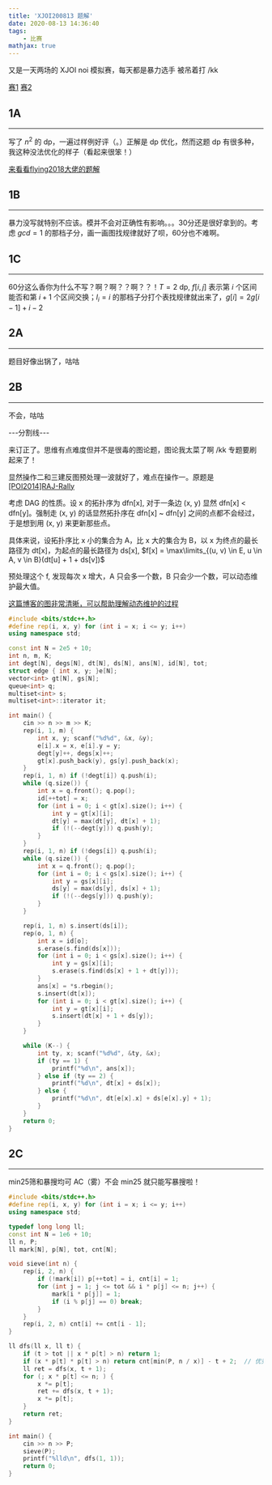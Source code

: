 ```yaml
---
title: 'XJOI200813 题解'
date: 2020-08-13 14:36:40
tags: 
    - 比赛
mathjax: true
---
```


又是一天两场的 XJOI noi 模拟赛，每天都是暴力选手 被吊着打 /kk

[赛1](http://115.236.49.52:83/contest/1583)    [赛2](http://115.236.49.52:83/contest/1585)

## 1A
-----

写了 $n^2$ 的 dp，一遍过样例好评（。）正解是 dp 优化，然而这题 dp 有很多种，我这种没法优化的样子（看起来很笨！）

[来看看flying2018大佬的题解](https://www.cnblogs.com/Flying2018/p/13498384.html)

## 1B
-----

暴力没写就特别不应该。模并不会对正确性有影响。。。30分还是很好拿到的。考虑 $gcd = 1$ 的那档子分，画一画图找规律就好了呗，60分也不难啊。

## 1C
-----

60分这么香你为什么不写？啊？啊？？啊？？！$T = 2$ dp, $f[i, j]$ 表示第 $i$ 个区间能否和第 $i + 1$ 个区间交换；$l_i = i$ 的那档子分打个表找规律就出来了，$g[i] = 2g[i - 1] + i - 2$

## 2A
-----

题目好像出锅了，咕咕

## 2B
-----

不会，咕咕

---分割线---

来订正了。思维有点难度但并不是很毒的图论题，图论我太菜了啊 /kk 专题要刷起来了！

显然操作二和三建反图预处理一波就好了，难点在操作一。原题是 [[POI2014]RAJ-Rally](https://www.luogu.com.cn/problem/P3573)

考虑 DAG 的性质。设 x 的拓扑序为 dfn[x], 对于一条边 (x, y) 显然 dfn[x] < dfn[y]。强制走 (x, y) 的话显然拓扑序在 dfn[x] ~ dfn[y] 之间的点都不会经过，于是想到用 (x, y) 来更新那些点。

具体来说，设拓扑序比 x 小的集合为 A，比 x 大的集合为 B，以 x 为终点的最长路径为 dt[x]，为起点的最长路径为 ds[x], $f[x] = \max\limits_{(u, v) \in E, u \in A, v \in B}(dt[u] + 1 + ds[v])$

预处理这个 f, 发现每次 x 增大，A 只会多一个数，B 只会少一个数，可以动态维护最大值。

[这篇博客的图非常清晰，可以帮助理解动态维护的过程](https://www.luogu.com.cn/blog/ButterflyDew/solution-p3573)

``` c++
#include <bits/stdc++.h>
#define rep(i, x, y) for (int i = x; i <= y; i++)
using namespace std;

const int N = 2e5 + 10;
int n, m, K;
int degt[N], degs[N], dt[N], ds[N], ans[N], id[N], tot;
struct edge { int x, y; }e[N];
vector<int> gt[N], gs[N];
queue<int> q;
multiset<int> s;
multiset<int>::iterator it;

int main() {
    cin >> n >> m >> K;
    rep(i, 1, m) {
        int x, y; scanf("%d%d", &x, &y);
        e[i].x = x, e[i].y = y;
        degt[y]++, degs[x]++;
        gt[x].push_back(y), gs[y].push_back(x);
    }
    rep(i, 1, n) if (!degt[i]) q.push(i);
    while (q.size()) {
        int x = q.front(); q.pop();
        id[++tot] = x;
        for (int i = 0; i < gt[x].size(); i++) {
            int y = gt[x][i];
            dt[y] = max(dt[y], dt[x] + 1);
            if (!(--degt[y])) q.push(y);
        }
    }
    rep(i, 1, n) if (!degs[i]) q.push(i);
    while (q.size()) {
        int x = q.front(); q.pop();
        for (int i = 0; i < gs[x].size(); i++) {
            int y = gs[x][i];
            ds[y] = max(ds[y], ds[x] + 1);
            if (!(--degs[y])) q.push(y);
        }
    }

    rep(i, 1, n) s.insert(ds[i]);
    rep(o, 1, n) {
        int x = id[o];
        s.erase(s.find(ds[x]));
        for (int i = 0; i < gs[x].size(); i++) {
            int y = gs[x][i];
            s.erase(s.find(ds[x] + 1 + dt[y]));
        }
        ans[x] = *s.rbegin();
        s.insert(dt[x]);
        for (int i = 0; i < gt[x].size(); i++) {
            int y = gt[x][i];
            s.insert(dt[x] + 1 + ds[y]);
        }
    }

    while (K--) {
        int ty, x; scanf("%d%d", &ty, &x);
        if (ty == 1) {
            printf("%d\n", ans[x]);
        } else if (ty == 2) {
            printf("%d\n", dt[x] + ds[x]);
        } else {
            printf("%d\n", dt[e[x].x] + ds[e[x].y] + 1);
        }
    }
    return 0;
}
```

## 2C
-----

min25筛和暴搜均可 AC（雾）不会 min25 就只能写暴搜啦！

``` c++
#include <bits/stdc++.h>
#define rep(i, x, y) for (int i = x; i <= y; i++)
using namespace std;

typedef long long ll;
const int N = 1e6 + 10;
ll n, P;
ll mark[N], p[N], tot, cnt[N];

void sieve(int n) {
    rep(i, 2, n) {
        if (!mark[i]) p[++tot] = i, cnt[i] = 1;
        for (int j = 1; j <= tot && i * p[j] <= n; j++) {
            mark[i * p[j]] = 1;
            if (i % p[j] == 0) break;
        }
    }
    rep(i, 2, n) cnt[i] += cnt[i - 1];
}

ll dfs(ll x, ll t) {
    if (t > tot || x * p[t] > n) return 1;
    if (x * p[t] * p[t] > n) return cnt[min(P, n / x)] - t + 2;  // 优秀的剪枝们
    ll ret = dfs(x, t + 1);
    for (; x * p[t] <= n; ) {
        x *= p[t];
        ret += dfs(x, t + 1);
        x *= p[t];
    }
    return ret;
}

int main() {
    cin >> n >> P;
    sieve(P);
    printf("%lld\n", dfs(1, 1));
    return 0;
}
```